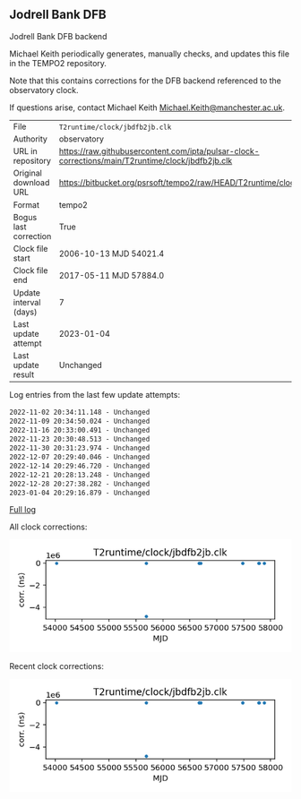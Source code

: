 
## Jodrell Bank DFB

Jodrell Bank DFB backend

Michael Keith periodically generates, manually checks, and updates
this file in the TEMPO2 repository.

Note that this contains corrections for the DFB backend referenced
to the observatory clock.

If questions arise, contact Michael Keith
<Michael.Keith@manchester.ac.uk>.

|     |     |
|:--- |:--- |
| File | `T2runtime/clock/jbdfb2jb.clk` |
| Authority | observatory |
| URL in repository | <https://raw.githubusercontent.com/ipta/pulsar-clock-corrections/main/T2runtime/clock/jbdfb2jb.clk> |
| Original download URL | <https://bitbucket.org/psrsoft/tempo2/raw/HEAD/T2runtime/clock/jbdfb2jb.clk> |
| Format | tempo2 |
| Bogus last correction | True |
| Clock file start | 2006-10-13 MJD 54021.4 |
| Clock file end | 2017-05-11 MJD 57884.0 |
| Update interval (days) | 7 |
| Last update attempt | 2023-01-04 |
| Last update result | Unchanged |

Log entries from the last few update attempts:
```
2022-11-02 20:34:11.148 - Unchanged
2022-11-09 20:34:50.024 - Unchanged
2022-11-16 20:33:00.491 - Unchanged
2022-11-23 20:30:48.513 - Unchanged
2022-11-30 20:31:23.974 - Unchanged
2022-12-07 20:29:40.046 - Unchanged
2022-12-14 20:29:46.720 - Unchanged
2022-12-21 20:28:13.248 - Unchanged
2022-12-28 20:27:38.282 - Unchanged
2023-01-04 20:29:16.879 - Unchanged
```
[Full log](https://raw.githubusercontent.com/ipta/pulsar-clock-corrections/main/log/T2runtime/clock/jbdfb2jb.clk.log)


All clock corrections:

![plot of all clock corrections](jbdfb2jb.clk.png "All corrections")

Recent clock corrections:

![plot of recent clock corrections](jbdfb2jb.clk.short.png "Recent corrections")

